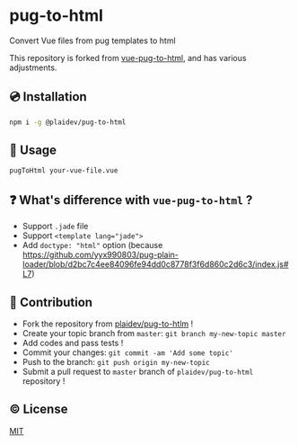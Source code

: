 # pug-to-html

Convert Vue files from pug templates to html

This repository is forked from [vue-pug-to-html](https://github.com/dperrymorrow/vue-pug-to-html), and has various adjustments.


## :cd: Installation

```sh
npm i -g @plaidev/pug-to-html
```


## :lollipop: Usage

```sh
pugToHtml your-vue-file.vue
```


## :question: What's difference with `vue-pug-to-html` ?
- Support `.jade` file
- Support `<template lang="jade">`
- Add `doctype: "html"` option (because https://github.com/yyx990803/pug-plain-loader/blob/d2bc7c4ee84096fe94dd0c8778f3f6d860c2d6c3/index.js#L7)


## :muscle: Contribution

- Fork the repository from [plaidev/pug-to-htlm](https://github.com/plaidev/pug-to-html) !
- Create your topic branch from `master`: `git branch my-new-topic master`
- Add codes and pass tests !
- Commit your changes: `git commit -am 'Add some topic'`
- Push to the branch: `git push origin my-new-topic`
- Submit a pull request to `master` branch of `plaidev/pug-to-html` repository !


## :copyright: License

[MIT](http://opensource.org/licenses/MIT)
